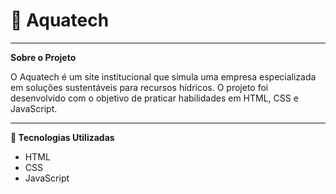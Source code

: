 # 🌊 Aquatech

---
**Sobre o Projeto**
  
O Aquatech é um site institucional que simula uma empresa especializada em soluções sustentáveis para recursos hídricos.
O projeto foi desenvolvido com o objetivo de praticar habilidades em HTML, CSS e JavaScript.

---
**🧰 Tecnologias Utilizadas**

* HTML
* CSS
* JavaScript
